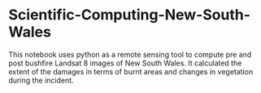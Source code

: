 # Scientific-Computing-New-South-Wales
This notebook uses python as a remote sensing tool to compute pre and post bushfire Landsat 8 images of New South Wales. It calculated the extent of the damages in terms of burnt areas and changes in vegetation during the incident.
